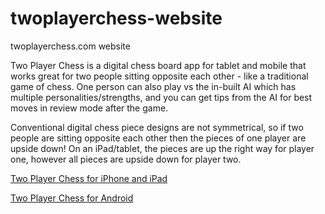 # twoplayerchess-website

twoplayerchess.com website

Two Player Chess is a digital chess board app for tablet and mobile that works great for two people sitting opposite each other - like a traditional game of chess. One person can also play vs the in-built AI which has multiple personalities/strengths, and you can get tips from the AI for best moves in review mode after the game. 
      
Conventional digital chess piece designs are not symmetrical, so if two people are sitting opposite each other then the pieces of one player are upside down! On an iPad/tablet, the pieces are up the right way for player one, however all pieces are upside down for player two.


[Two Player Chess for iPhone and iPad](https://apps.apple.com/app/two-player-chess-2p-chess/id1523171222)

[Two Player Chess for Android](https://play.google.com/store/apps/details?id=com.twoplayerchess)
